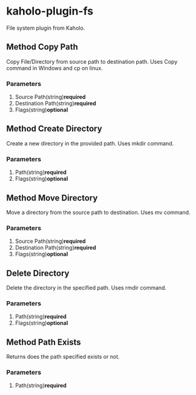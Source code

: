 # kaholo-plugin-fs
File system plugin from Kaholo.

## Method Copy Path
Copy File/Directory from source path to destination path. Uses Copy command in Windows and cp on linux.

### Parameters
1. Source Path(string)**required**
2. Destination Path(string)**required**
3. Flags(string)**optional**

## Method Create Directory
Create a new directory in the provided path. Uses mkdir command.

### Parameters
1. Path(string)**required**
2. Flags(string)**optional**

## Method Move Directory
Move a directory from the source path to destination. Uses mv command.

### Parameters
1. Source Path(string)**required**
2. Destination Path(string)**required**
3. Flags(string)**optional**

## Delete Directory
Delete the directory in the specified path. Uses rmdir command.

### Parameters
1. Path(string)**required**
2. Flags(string)**optional**

## Method Path Exists
Returns does the path specified exists or not.

### Parameters
1. Path(string)**required**
